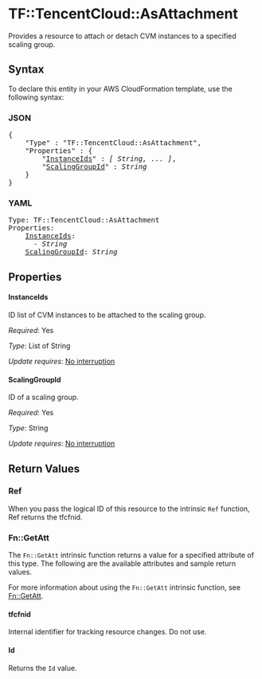 # TF::TencentCloud::AsAttachment

Provides a resource to attach or detach CVM instances to a specified scaling group.

## Syntax

To declare this entity in your AWS CloudFormation template, use the following syntax:

### JSON

<pre>
{
    "Type" : "TF::TencentCloud::AsAttachment",
    "Properties" : {
        "<a href="#instanceids" title="InstanceIds">InstanceIds</a>" : <i>[ String, ... ]</i>,
        "<a href="#scalinggroupid" title="ScalingGroupId">ScalingGroupId</a>" : <i>String</i>
    }
}
</pre>

### YAML

<pre>
Type: TF::TencentCloud::AsAttachment
Properties:
    <a href="#instanceids" title="InstanceIds">InstanceIds</a>: <i>
      - String</i>
    <a href="#scalinggroupid" title="ScalingGroupId">ScalingGroupId</a>: <i>String</i>
</pre>

## Properties

#### InstanceIds

ID list of CVM instances to be attached to the scaling group.

_Required_: Yes

_Type_: List of String

_Update requires_: [No interruption](https://docs.aws.amazon.com/AWSCloudFormation/latest/UserGuide/using-cfn-updating-stacks-update-behaviors.html#update-no-interrupt)

#### ScalingGroupId

ID of a scaling group.

_Required_: Yes

_Type_: String

_Update requires_: [No interruption](https://docs.aws.amazon.com/AWSCloudFormation/latest/UserGuide/using-cfn-updating-stacks-update-behaviors.html#update-no-interrupt)

## Return Values

### Ref

When you pass the logical ID of this resource to the intrinsic `Ref` function, Ref returns the tfcfnid.

### Fn::GetAtt

The `Fn::GetAtt` intrinsic function returns a value for a specified attribute of this type. The following are the available attributes and sample return values.

For more information about using the `Fn::GetAtt` intrinsic function, see [Fn::GetAtt](https://docs.aws.amazon.com/AWSCloudFormation/latest/UserGuide/intrinsic-function-reference-getatt.html).

#### tfcfnid

Internal identifier for tracking resource changes. Do not use.

#### Id

Returns the <code>Id</code> value.

